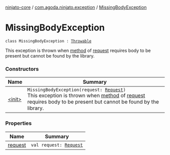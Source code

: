 [ninjato-core](../../index.md) / [com.agoda.ninjato.exception](../index.md) / [MissingBodyException](./index.md)

# MissingBodyException

`class MissingBodyException : `[`Throwable`](https://kotlinlang.org/api/latest/jvm/stdlib/kotlin/-throwable/index.html)

This exception is thrown when [method](../../com.agoda.ninjato.http/-method/index.md) of [request](../../com.agoda.ninjato.http/-request/index.md)
requires body to be present but cannot be found by the library.

### Constructors

| Name | Summary |
|---|---|
| [&lt;init&gt;](-init-.md) | `MissingBodyException(request: `[`Request`](../../com.agoda.ninjato.http/-request/index.md)`)`<br>This exception is thrown when [method](../../com.agoda.ninjato.http/-method/index.md) of [request](../../com.agoda.ninjato.http/-request/index.md) requires body to be present but cannot be found by the library. |

### Properties

| Name | Summary |
|---|---|
| [request](request.md) | `val request: `[`Request`](../../com.agoda.ninjato.http/-request/index.md) |
